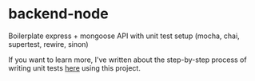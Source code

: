 # backend-node

Boilerplate express + mongoose API with unit test setup (mocha, chai, supertest, rewire, sinon)

If you want to learn more, I've written about the step-by-step process of writing unit tests [here](https://rrawat.com/blog/unit-test-express-api) using this project.
